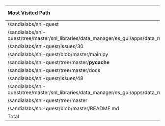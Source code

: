 | Most Visited Path                                                                             |   Times Visited |   Unique Visits |
|:----------------------------------------------------------------------------------------------|----------------:|----------------:|
| /sandialabs/snl-quest                                                                         |              98 |              68 |
| /sandialabs/snl-quest/tree/master/snl_libraries/data_manager/es_gui/apps/data_manager         |              17 |               1 |
| /sandialabs/snl-quest/issues/30                                                               |              12 |              11 |
| /sandialabs/snl-quest/blob/master/main.py                                                     |              12 |               4 |
| /sandialabs/snl-quest/tree/master/__pycache__                                                 |              11 |               2 |
| /sandialabs/snl-quest/tree/master/docs                                                        |              10 |               2 |
| /sandialabs/snl-quest/issues/48                                                               |               9 |               5 |
| /sandialabs/snl-quest/tree/master/snl_libraries/data_manager/es_gui/apps/data_manager/_static |               9 |               1 |
| /sandialabs/snl-quest/tree/master                                                             |               8 |               6 |
| /sandialabs/snl-quest/blob/master/README.md                                                   |               8 |               3 |
| Total                                                                                         |             194 |             103 |